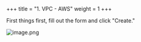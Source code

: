 +++
title = "1. VPC - AWS"
weight = 1
+++


First things first, fill out the form and click "Create."


![image.png](/images/003-iii-setup-vpc-aws-resources/8-892405-image.png)


